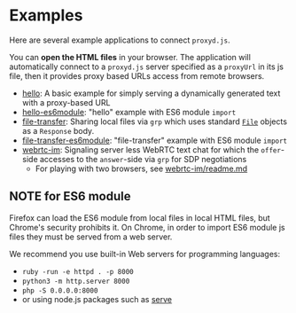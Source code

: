 # Examples

Here are several example applications to connect `proxyd.js`.

You can **open the HTML files** in your browser.
The application will automatically
connect to a `proxyd.js` server specified as a `proxyUrl` in its js file,
then it provides proxy based URLs access from remote browsers.

- [hello](./hello/): 
  A basic example for simply serving 
  a dynamically generated text with a proxy-based URL
- [hello-es6module](./hello-es6module/): 
  "hello" example with ES6 module `import`
- [file-transfer](./file-transfer/):
  Sharing local files via `grp` which uses standard 
  [`File`](https://developer.mozilla.org/en-US/docs/Web/API/File) 
  objects as a `Response` body.
- [file-transfer-es6module](./file-transfer-es6module/):
  "file-transfer" example with ES6 module `import`
- [webrtc-im](./webrtc-im/):
  Signaling server less WebRTC text chat for which 
  the `offer`-side accesses to the `answer`-side via `grp` for SDP negotiations
    - For playing with two browsers, see 
      [webrtc-im/readme.md](./webrtc-im/readme.md) 

## NOTE for ES6 module

Firefox can load the ES6 module from local files in local HTML files, 
but Chrome's security prohibits it.
On Chrome, in order to import ES6 module js files they must be served from a web server.

We recommend you use built-in Web servers for programming languages:

- `ruby -run -e httpd . -p 8000`
- `python3 -m http.server 8000`
- `php -S 0.0.0.0:8000`
- or using node.js packages such as 
  [serve](https://www.npmjs.com/package/serve)
  
